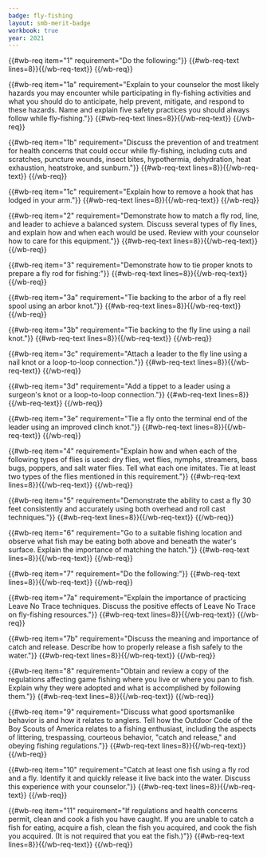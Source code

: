 ```yaml
---
badge: fly-fishing
layout: smb-merit-badge
workbook: true
year: 2021
---
```



{{#wb-req item="1" requirement="Do the following:"}}
{{#wb-req-text lines=8}}{{/wb-req-text}}
{{/wb-req}}

{{#wb-req item="1a" requirement="Explain to your counselor the most likely hazards you may encounter while participating in fly-fishing activities and what you should do to anticipate, help prevent, mitigate, and respond to these hazards. Name and explain five safety practices you should always follow while fly-fishing."}}
{{#wb-req-text lines=8}}{{/wb-req-text}}
{{/wb-req}}

{{#wb-req item="1b" requirement="Discuss the prevention of and treatment for health concerns that could occur while fly-fishing, including cuts and scratches, puncture wounds, insect bites, hypothermia, dehydration, heat exhaustion, heatstroke, and sunburn."}}
{{#wb-req-text lines=8}}{{/wb-req-text}}
{{/wb-req}}

{{#wb-req item="1c" requirement="Explain how to remove a hook that has lodged in your arm."}}
{{#wb-req-text lines=8}}{{/wb-req-text}}
{{/wb-req}}

{{#wb-req item="2" requirement="Demonstrate how to match a fly rod, line, and leader to achieve a balanced system. Discuss several types of fly lines, and explain how and when each would be used. Review with your counselor how to care for this equipment."}}
{{#wb-req-text lines=8}}{{/wb-req-text}}
{{/wb-req}}

{{#wb-req item="3" requirement="Demonstrate how to tie proper knots to prepare a fly rod for fishing:"}}
{{#wb-req-text lines=8}}{{/wb-req-text}}
{{/wb-req}}

{{#wb-req item="3a" requirement="Tie backing to the arbor of a fly reel spool using an arbor knot."}}
{{#wb-req-text lines=8}}{{/wb-req-text}}
{{/wb-req}}

{{#wb-req item="3b" requirement="Tie backing to the fly line using a nail knot."}}
{{#wb-req-text lines=8}}{{/wb-req-text}}
{{/wb-req}}

{{#wb-req item="3c" requirement="Attach a leader to the fly line using a nail knot or a loop-to-loop connection."}}
{{#wb-req-text lines=8}}{{/wb-req-text}}
{{/wb-req}}

{{#wb-req item="3d" requirement="Add a tippet to a leader using a surgeon's knot or a loop-to-loop connection."}}
{{#wb-req-text lines=8}}{{/wb-req-text}}
{{/wb-req}}

{{#wb-req item="3e" requirement="Tie a fly onto the terminal end of the leader using an improved clinch knot."}}
{{#wb-req-text lines=8}}{{/wb-req-text}}
{{/wb-req}}

{{#wb-req item="4" requirement="Explain how and when each of the following types of flies is used: dry flies, wet flies, nymphs, streamers, bass bugs, poppers, and salt water flies. Tell what each one imitates. Tie at least two types of the flies mentioned in this requirement."}}
{{#wb-req-text lines=8}}{{/wb-req-text}}
{{/wb-req}}

{{#wb-req item="5" requirement="Demonstrate the ability to cast a fly 30 feet consistently and accurately using both overhead and roll cast techniques."}}
{{#wb-req-text lines=8}}{{/wb-req-text}}
{{/wb-req}}

{{#wb-req item="6" requirement="Go to a suitable fishing location and observe what fish may be eating both above and beneath the water's surface. Explain the importance of matching the hatch."}}
{{#wb-req-text lines=8}}{{/wb-req-text}}
{{/wb-req}}

{{#wb-req item="7" requirement="Do the following:"}}
{{#wb-req-text lines=8}}{{/wb-req-text}}
{{/wb-req}}

{{#wb-req item="7a" requirement="Explain the importance of practicing Leave No Trace techniques. Discuss the positive effects of Leave No Trace on fly-fishing resources."}}
{{#wb-req-text lines=8}}{{/wb-req-text}}
{{/wb-req}}

{{#wb-req item="7b" requirement="Discuss the meaning and importance of catch and release. Describe how to properly release a fish safely to the water."}}
{{#wb-req-text lines=8}}{{/wb-req-text}}
{{/wb-req}}

{{#wb-req item="8" requirement="Obtain and review a copy of the regulations affecting game fishing where you live or where you pan to fish. Explain why they were adopted and what is accomplished by following them."}}
{{#wb-req-text lines=8}}{{/wb-req-text}}
{{/wb-req}}

{{#wb-req item="9" requirement="Discuss what good sportsmanlike behavior is and how it relates to anglers. Tell how the Outdoor Code of the Boy Scouts of America relates to a fishing enthusiast, including the aspects of littering, trespassing, courteous behavior, \"catch and release,\" and obeying fishing regulations."}}
{{#wb-req-text lines=8}}{{/wb-req-text}}
{{/wb-req}}

{{#wb-req item="10" requirement="Catch at least one fish using a fly rod and a fly. Identify it and quickly release it live back into the water. Discuss this experience with your counselor."}}
{{#wb-req-text lines=8}}{{/wb-req-text}}
{{/wb-req}}

{{#wb-req item="11" requirement="If regulations and health concerns permit, clean and cook a fish you have caught. If you are unable to catch a fish for eating, acquire a fish, clean the fish you acquired, and cook the fish you acquired. (It is not required that you eat the fish.)"}}
{{#wb-req-text lines=8}}{{/wb-req-text}}
{{/wb-req}}
